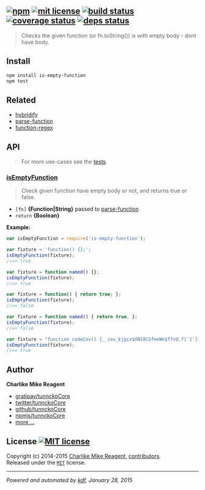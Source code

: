 ## [![npm][npmjs-img]][npmjs-url] [![mit license][license-img]][license-url] [![build status][travis-img]][travis-url] [![coverage status][coveralls-img]][coveralls-url] [![deps status][daviddm-img]][daviddm-url]

> Checks the given function (or fn.toString()) is with empty body - dont have body.

## Install
```bash
npm install is-empty-function
npm test
```


## Related
- [hybridify][hybridify]
- [parse-function][parse-function]
- [function-regex][function-regex]


## API
> For more use-cases see the [tests](./test.js)

### [isEmptyFunction](./index.js#L42)
> Check given function have empty body or not, and returns true or false.

- `[fn]` **{Function|String}**  passed to [parse-function][parse-function]  
- `return` **{Boolean}**

**Example:**

```js
var isEmptyFunction = require('is-empty-function');

var fixture = 'function() {};';
isEmptyFunction(fixture);
//=> true

var fixture = function named() {};
isEmptyFunction(fixture);
//=> true

var fixture = function() { return true; };
isEmptyFunction(fixture);
//=> false

var fixture = function named() { return true; };
isEmptyFunction(fixture);
//=> false

var fixture = "function codeCov() {__cov_Ejgcx$XN18CSfmeWn$f7vQ.f['2']++;};";
isEmptyFunction(fixture);
//=> true
```


## Author
**Charlike Mike Reagent**
+ [gratipay/tunnckoCore][author-gratipay]
+ [twitter/tunnckoCore][author-twitter]
+ [github/tunnckoCore][author-github]
+ [npmjs/tunnckoCore][author-npmjs]
+ [more ...][contrib-more]


## License [![MIT license][license-img]][license-url]
Copyright (c) 2014-2015 [Charlike Mike Reagent][contrib-more], [contributors][contrib-graf].  
Released under the [`MIT`][license-url] license.


[npmjs-url]: http://npm.im/is-empty-function
[npmjs-img]: https://img.shields.io/npm/v/is-empty-function.svg?style=flat&label=is-empty-function

[coveralls-url]: https://coveralls.io/r/tunnckoCore/is-empty-function?branch=master
[coveralls-img]: https://img.shields.io/coveralls/tunnckoCore/is-empty-function.svg?style=flat

[license-url]: https://github.com/tunnckoCore/is-empty-function/blob/master/license.md
[license-img]: https://img.shields.io/badge/license-MIT-blue.svg?style=flat

[travis-url]: https://travis-ci.org/tunnckoCore/is-empty-function
[travis-img]: https://img.shields.io/travis/tunnckoCore/is-empty-function.svg?style=flat

[daviddm-url]: https://david-dm.org/tunnckoCore/is-empty-function
[daviddm-img]: https://img.shields.io/david/tunnckoCore/is-empty-function.svg?style=flat

[author-gratipay]: https://gratipay.com/tunnckoCore
[author-twitter]: https://twitter.com/tunnckoCore
[author-github]: https://github.com/tunnckoCore
[author-npmjs]: https://npmjs.org/~tunnckocore

[contrib-more]: http://j.mp/1stW47C
[contrib-graf]: https://github.com/tunnckoCore/is-empty-function/graphs/contributors

***

_Powered and automated by [kdf](https://github.com/tunnckoCore), January 28, 2015_

[hybridify]: https://github.com/tunnckoCore/hybridify
[parse-function]: https://github.com/tunnckoCore/parse-function
[function-regex]: https://github.com/regexps/function-regex